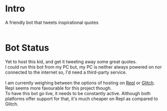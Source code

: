 # Intro
A friendly bot that tweets inspirational quotes
<br/>
<br/>

# Bot Status
Yet to host this kid, and get it tweeting away some great quotes. <br/>
I could run this bot from my PC but, my PC is neither always powered on nor connected to the internet so, I'd need a third-party service.
<br/>
<br/>
I am currently weighing between the options of hosting on [Repl](https://repl.it) or [Glitch](https://glitch.com). Repl seems more favourable for this project though. 
<br/>
To have this bot go live, it needs to be constantly active. Although both platforms offer support for that, it's much cheaper on Repl as compared to Glitch.
